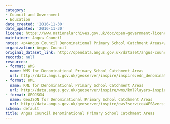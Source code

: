 ```yaml
---
category:
- Council and Government
- Education
date_created: '2016-11-30'
date_updated: '2016-11-30'
license: https://www.nationalarchives.gov.uk/doc/open-government-licence/version/3/
maintainer: Angus Council
notes: <p>Angus Council Denominational Primary School Catchment Areas</p>
organization: Angus Council
original_dataset_link: http://opendata.angus.gov.uk/dataset/angus-council-denominational-primary-school-catchment-areas
records: null
resources:
- format: WMS
  name: WMS for Denominational Primary School Catchment Areas
  url: http://data.angus.gov.uk/geoserver/inspire/inspire:edn_denominationalprimaryschoolscatchmentareas/wms?service=WMS&request=GetMap
- format: KML
  name: KML for Denominational Primary School Catchment Areas
  url: http://data.angus.gov.uk/geoserver/inspire/wms/kml?layers=inspire:edn_denominationalprimaryschoolscatchmentareas&mode=download
- format: GEOJSON
  name: GeoJSON for Denominational Primary School Catchment Areas
  url: http://data.angus.gov.uk/geoserver/inspire/ows?service=WFS&version=1.0.0&request=GetFeature&typeName=inspire:edn_denominationalprimaryschoolscatchmentareas&outputFormat=application%2Fjson&srsName=EPSG:3857
schema: default
title: Angus Council Denominational Primary School Catchment Areas
---
```

